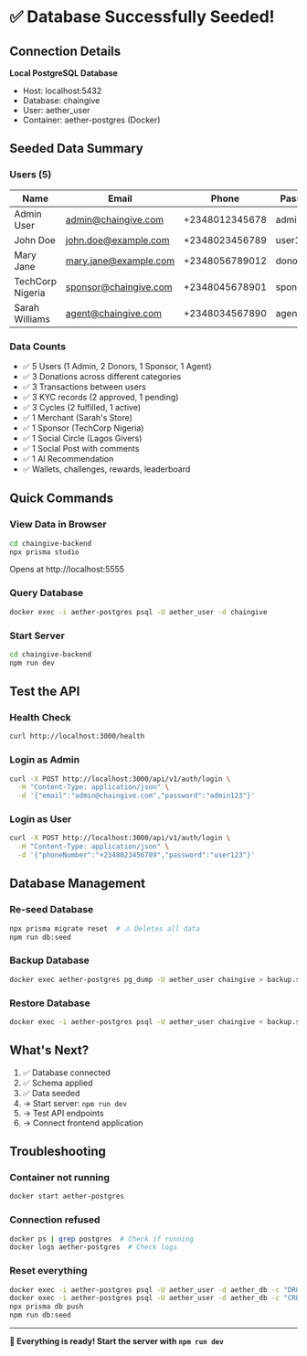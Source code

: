 # ✅ Database Successfully Seeded!

## Connection Details

**Local PostgreSQL Database**
- Host: localhost:5432
- Database: chaingive
- User: aether_user
- Container: aether-postgres (Docker)

## Seeded Data Summary

### Users (5)
| Name | Email | Phone | Password | Role | Tier |
|------|-------|-------|----------|------|------|
| Admin User | admin@chaingive.com | +2348012345678 | admin123 | Admin | 3 |
| John Doe | john.doe@example.com | +2348023456789 | user123 | Donor | 2 |
| Mary Jane | mary.jane@example.com | +2348056789012 | donor123 | Donor | 1 |
| TechCorp Nigeria | sponsor@chaingive.com | +2348045678901 | sponsor123 | Sponsor | 3 |
| Sarah Williams | agent@chaingive.com | +2348034567890 | agent123 | Agent | 2 |

### Data Counts
- ✅ 5 Users (1 Admin, 2 Donors, 1 Sponsor, 1 Agent)
- ✅ 3 Donations across different categories
- ✅ 3 Transactions between users
- ✅ 3 KYC records (2 approved, 1 pending)
- ✅ 3 Cycles (2 fulfilled, 1 active)
- ✅ 1 Merchant (Sarah's Store)
- ✅ 1 Sponsor (TechCorp Nigeria)
- ✅ 1 Social Circle (Lagos Givers)
- ✅ 1 Social Post with comments
- ✅ 1 AI Recommendation
- ✅ Wallets, challenges, rewards, leaderboard

## Quick Commands

### View Data in Browser
```bash
cd chaingive-backend
npx prisma studio
```
Opens at http://localhost:5555

### Query Database
```bash
docker exec -i aether-postgres psql -U aether_user -d chaingive
```

### Start Server
```bash
cd chaingive-backend
npm run dev
```

## Test the API

### Health Check
```bash
curl http://localhost:3000/health
```

### Login as Admin
```bash
curl -X POST http://localhost:3000/api/v1/auth/login \
  -H "Content-Type: application/json" \
  -d '{"email":"admin@chaingive.com","password":"admin123"}'
```

### Login as User
```bash
curl -X POST http://localhost:3000/api/v1/auth/login \
  -H "Content-Type: application/json" \
  -d '{"phoneNumber":"+2348023456789","password":"user123"}'
```

## Database Management

### Re-seed Database
```bash
npx prisma migrate reset  # ⚠️ Deletes all data
npm run db:seed
```

### Backup Database
```bash
docker exec aether-postgres pg_dump -U aether_user chaingive > backup.sql
```

### Restore Database
```bash
docker exec -i aether-postgres psql -U aether_user chaingive < backup.sql
```

## What's Next?

1. ✅ Database connected
2. ✅ Schema applied
3. ✅ Data seeded
4. → Start server: `npm run dev`
5. → Test API endpoints
6. → Connect frontend application

## Troubleshooting

### Container not running
```bash
docker start aether-postgres
```

### Connection refused
```bash
docker ps | grep postgres  # Check if running
docker logs aether-postgres  # Check logs
```

### Reset everything
```bash
docker exec -i aether-postgres psql -U aether_user -d aether_db -c "DROP DATABASE chaingive;"
docker exec -i aether-postgres psql -U aether_user -d aether_db -c "CREATE DATABASE chaingive;"
npx prisma db push
npm run db:seed
```

---

**🎉 Everything is ready! Start the server with `npm run dev`**
